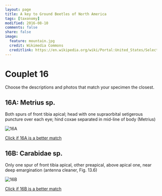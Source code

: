```yaml
---
layout: page
title: A key to Ground Beetles of North America
tags: [taxonomy]
modified: 2016-08-10
comments: false
share: false
image:
  feature: mountain.jpg
  credit: Wikimedia Commons
  creditlink: https://en.wikipedia.org/wiki/Portal:United_States/Selected_panorama#/media/File:Mount_Ellinor,_Mount_Washington_Panorama.jpg
---
```


# Couplet 16


Choose the descriptions and photos that match your specimen the closest. 

## 16A: Metrius sp. 

Both spurs of front tibia apical; head with one supraorbital setigerous puncture over each eye; hind coxae separated in mid-line of body (Metrius)

![16A](//klevan.github.io/images/keyfigs/Key1_16_16A.png)

[Click if 16A is a better match](https://en.wikipedia.org/wiki/Metrius)


## 16B: Carabidae sp. 

Only one spur of front tibia apical, other preapical, above apical one, near deep emargination (antenna cleaner, Fig. 13.6)

![16B](//klevan.github.io/images/keyfigs/Key1_16_16B.png)

[Click if 16B is a better match](//klevan.github.io/dynamicTaxonomy/Key1_17)

